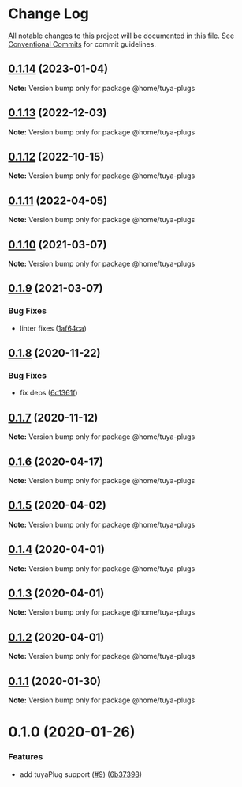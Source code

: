 # Change Log

All notable changes to this project will be documented in this file.
See [Conventional Commits](https://conventionalcommits.org) for commit guidelines.

## [0.1.14](https://github.com/mariusz-kabala/homeAutomation/compare/@home/tuya-plugs@0.1.13...@home/tuya-plugs@0.1.14) (2023-01-04)

**Note:** Version bump only for package @home/tuya-plugs





## [0.1.13](https://github.com/mariusz-kabala/homeAutomation/compare/@home/tuya-plugs@0.1.12...@home/tuya-plugs@0.1.13) (2022-12-03)

**Note:** Version bump only for package @home/tuya-plugs





## [0.1.12](https://github.com/mariusz-kabala/homeAutomation/compare/@home/tuya-plugs@0.1.11...@home/tuya-plugs@0.1.12) (2022-10-15)

**Note:** Version bump only for package @home/tuya-plugs





## [0.1.11](https://github.com/mariusz-kabala/homeAutomation/compare/@home/tuya-plugs@0.1.10...@home/tuya-plugs@0.1.11) (2022-04-05)

**Note:** Version bump only for package @home/tuya-plugs





## [0.1.10](https://github.com/mariusz-kabala/homeAutomation/compare/@home/tuya-plugs@0.1.9...@home/tuya-plugs@0.1.10) (2021-03-07)

**Note:** Version bump only for package @home/tuya-plugs





## [0.1.9](https://github.com/mariusz-kabala/homeAutomation/compare/@home/tuya-plugs@0.1.8...@home/tuya-plugs@0.1.9) (2021-03-07)


### Bug Fixes

* linter fixes ([1af64ca](https://github.com/mariusz-kabala/homeAutomation/commit/1af64cabb2e40797838c1a2337fb7c34ac9b4b54))





## [0.1.8](https://github.com/mariusz-kabala/homeAutomation/compare/@home/tuya-plugs@0.1.7...@home/tuya-plugs@0.1.8) (2020-11-22)


### Bug Fixes

* fix deps ([6c1361f](https://github.com/mariusz-kabala/homeAutomation/commit/6c1361ff7b01bb85ab4521cb4a83e34429d6fbd6))





## [0.1.7](https://github.com/mariusz-kabala/homeAutomation/compare/@home/tuya-plugs@0.1.6...@home/tuya-plugs@0.1.7) (2020-11-12)

**Note:** Version bump only for package @home/tuya-plugs





## [0.1.6](https://github.com/mariusz-kabala/homeAutomation/compare/@home/tuya-plugs@0.1.5...@home/tuya-plugs@0.1.6) (2020-04-17)

**Note:** Version bump only for package @home/tuya-plugs





## [0.1.5](https://github.com/mariusz-kabala/homeAutomation/compare/@home/tuya-plugs@0.1.4...@home/tuya-plugs@0.1.5) (2020-04-02)

**Note:** Version bump only for package @home/tuya-plugs





## [0.1.4](https://github.com/mariusz-kabala/homeAutomation/compare/@home/tuya-plugs@0.1.3...@home/tuya-plugs@0.1.4) (2020-04-01)

**Note:** Version bump only for package @home/tuya-plugs





## [0.1.3](https://github.com/mariusz-kabala/homeAutomation/compare/@home/tuya-plugs@0.1.2...@home/tuya-plugs@0.1.3) (2020-04-01)

**Note:** Version bump only for package @home/tuya-plugs





## [0.1.2](https://github.com/mariusz-kabala/homeAutomation/compare/@home/tuya-plugs@0.1.1...@home/tuya-plugs@0.1.2) (2020-04-01)

**Note:** Version bump only for package @home/tuya-plugs





## [0.1.1](https://github.com/mariusz-kabala/homeAutomation/compare/@home/tuya-plugs@0.1.0...@home/tuya-plugs@0.1.1) (2020-01-30)

**Note:** Version bump only for package @home/tuya-plugs





# 0.1.0 (2020-01-26)


### Features

* add tuyaPlug support ([#9](https://github.com/mariusz-kabala/homeAutomation/issues/9)) ([6b37398](https://github.com/mariusz-kabala/homeAutomation/commit/6b373988deff7cbf3eab89d5a1d155061d585cf1))
